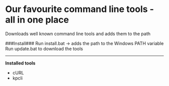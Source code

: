 Our favourite command line tools - all in one place
============

Downloads well known command line tools and adds them to the path


###Install###
Run install.bat -> adds the path to the Windows PATH variable
Run update.bat to download the tools

----------


**Installed tools**

- cURL
- kpcli

	